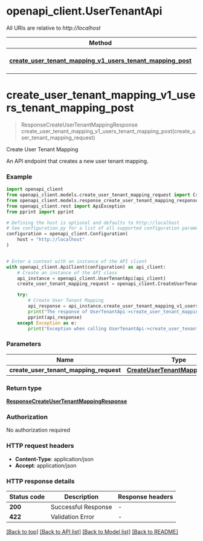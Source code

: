 # openapi_client.UserTenantApi

All URIs are relative to *http://localhost*

Method | HTTP request | Description
------------- | ------------- | -------------
[**create_user_tenant_mapping_v1_users_tenant_mapping_post**](UserTenantApi.md#create_user_tenant_mapping_v1_users_tenant_mapping_post) | **POST** /v1/users/tenant_mapping | Create User Tenant Mapping


# **create_user_tenant_mapping_v1_users_tenant_mapping_post**
> ResponseCreateUserTenantMappingResponse create_user_tenant_mapping_v1_users_tenant_mapping_post(create_user_tenant_mapping_request)

Create User Tenant Mapping

An API endpoint that creates a new user tenant mapping.

### Example


```python
import openapi_client
from openapi_client.models.create_user_tenant_mapping_request import CreateUserTenantMappingRequest
from openapi_client.models.response_create_user_tenant_mapping_response import ResponseCreateUserTenantMappingResponse
from openapi_client.rest import ApiException
from pprint import pprint

# Defining the host is optional and defaults to http://localhost
# See configuration.py for a list of all supported configuration parameters.
configuration = openapi_client.Configuration(
    host = "http://localhost"
)


# Enter a context with an instance of the API client
with openapi_client.ApiClient(configuration) as api_client:
    # Create an instance of the API class
    api_instance = openapi_client.UserTenantApi(api_client)
    create_user_tenant_mapping_request = openapi_client.CreateUserTenantMappingRequest() # CreateUserTenantMappingRequest | 

    try:
        # Create User Tenant Mapping
        api_response = api_instance.create_user_tenant_mapping_v1_users_tenant_mapping_post(create_user_tenant_mapping_request)
        print("The response of UserTenantApi->create_user_tenant_mapping_v1_users_tenant_mapping_post:\n")
        pprint(api_response)
    except Exception as e:
        print("Exception when calling UserTenantApi->create_user_tenant_mapping_v1_users_tenant_mapping_post: %s\n" % e)
```



### Parameters


Name | Type | Description  | Notes
------------- | ------------- | ------------- | -------------
 **create_user_tenant_mapping_request** | [**CreateUserTenantMappingRequest**](CreateUserTenantMappingRequest.md)|  | 

### Return type

[**ResponseCreateUserTenantMappingResponse**](ResponseCreateUserTenantMappingResponse.md)

### Authorization

No authorization required

### HTTP request headers

 - **Content-Type**: application/json
 - **Accept**: application/json

### HTTP response details

| Status code | Description | Response headers |
|-------------|-------------|------------------|
**200** | Successful Response |  -  |
**422** | Validation Error |  -  |

[[Back to top]](#) [[Back to API list]](../README.md#documentation-for-api-endpoints) [[Back to Model list]](../README.md#documentation-for-models) [[Back to README]](../README.md)

